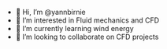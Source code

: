 - 👋 Hi, I’m @yannbirnie
- 👀 I’m interested in Fluid mechanics and CFD
- 🌱 I’m currently learning wind energy
- 💞️ I’m looking to collaborate on CFD projects
